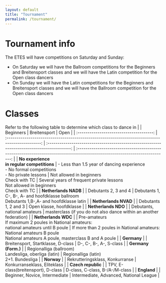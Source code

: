 ```yaml
---
layout: default
title: "Tournament"
permalink: /tournament/
---
```


# Tournament info
The ETES will have competitions on Saturday and Sunday:
- On Saturday we will have the Ballroom competitions for the Beginners and Breitensport classes and we will have the Latin competition for the Open class dancers
- On Sunday we will have the Latin competitions for the Beginners and Breitensport classes and we will have the Ballroom competition for the Open class dancers

# Classes
Refer to the following table to determine which class to dance in
|                                          | Beginners                                                                                         | Breitensport                                                                                 | Open                                                                                                                          |
| :--------------------------------------: | :-----------------------------------------------------------------------------------------------: | :------------------------------------------------------------------------------------------: | :---------------------------------------------------------------------------------------------------------------------------: |
| **No experience<br>in regular competitions** | \- Less than 1.5 year of dancing experience<br>\- No formal competitions<br>\- No private lessons | Not allowed in beginners<br>Check with TC                                                    | Several years of frequent private lessons<br>Not allowed in beginners<br>Check with TC                                        |
| **Netherlands NADB**                         |                                                                                                   | Debutants 2, 3 and 4                                                                         | Debutants 1, C-, B-, A- and hoofdklasse ballroom<br>Debutants 1,B-,A- and hoofdklasse latin                                   |
| **Netherlands NVAD**                         |                                                                                                   | Debutants 1, 2 and 3                                                                         | Open klasse, hoofdklasse                                                                                                      |
| **Netherlands NDO**                          |                                                                                                   | Debutants, national amateurs                                                                 | masterclass (if you do not also dance within an another federation)                                                           |
| **Netherlands WDC**                          |                                                                                                   | Pre-amateurs<br>If maximum 2 poules in National amateurs:<br>national amateurs until B poule | If more than 2 poules in National amateurs: National amateurs B poule<br>National amateurs A poule, masterclass B and A poule |
| **Germany**                                  |                                                                                                   | Breitensport, Startklasse, D-class                                                           | D-, C-, B-, A-, S-class                                                                                                       |
| **Germany (Form.)**                          |                                                                                                   | Regionalliga (ballroom)<br>Landesliga, oberliga (latin)                                      | Regionalliga (latin)<br>2+1. Bundesliga                                                                                       |
| **Norway**                                   |                                                                                                   | Rekrutteringsklass, Konkurranse                                                              | Konkurranseklass, Eliteklass                                                                                                  |
| **Czech republic**                           |                                                                                                   | TPV, E-class(breitensport), D-class                                                          | D-class, C-class, B-/A-/M-class                                                                                               |
| **England**                                  |                                                                                                   | Beginner, Novice, Intermediate                                                               | Intermediate, Advanced, National League                                                                                       |
